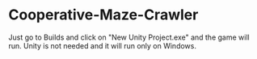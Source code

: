 # Cooperative-Maze-Crawler
Just go to Builds and click on "New Unity Project.exe" and the game will run. Unity is not needed and it will run only on Windows.

